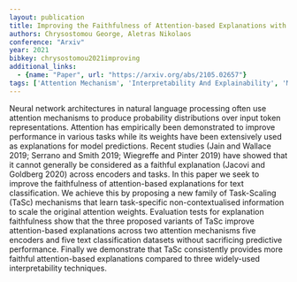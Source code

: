 ```yaml
---
layout: publication
title: Improving the Faithfulness of Attention-based Explanations with Task-specific Information for Text Classification
authors: Chrysostomou George, Aletras Nikolaos
conference: "Arxiv"
year: 2021
bibkey: chrysostomou2021improving
additional_links:
  - {name: "Paper", url: "https://arxiv.org/abs/2105.02657"}
tags: ['Attention Mechanism', 'Interpretability And Explainability', 'Model Architecture', 'Transformer']
---
```

Neural network architectures in natural language processing often use attention mechanisms to produce probability distributions over input token representations. Attention has empirically been demonstrated to improve performance in various tasks while its weights have been extensively used as explanations for model predictions. Recent studies (Jain and Wallace 2019; Serrano and Smith 2019; Wiegreffe and Pinter 2019) have showed that it cannot generally be considered as a faithful explanation (Jacovi and Goldberg 2020) across encoders and tasks. In this paper we seek to improve the faithfulness of attention-based explanations for text classification. We achieve this by proposing a new family of Task-Scaling (TaSc) mechanisms that learn task-specific non-contextualised information to scale the original attention weights. Evaluation tests for explanation faithfulness show that the three proposed variants of TaSc improve attention-based explanations across two attention mechanisms five encoders and five text classification datasets without sacrificing predictive performance. Finally we demonstrate that TaSc consistently provides more faithful attention-based explanations compared to three widely-used interpretability techniques.
